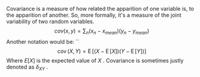 Covariance is a measure of how related the apparition of one variable is, to the apparition of another. 
So, more formally, it's a measure of the joint variability of two random variables.
$$ cov(x,y)=\sum_{n}{( x_{n}-x_{mean}) \left( y_{n}-y_{mean} \right)}$$
Another notation would be: ``
$${\displaystyle \operatorname {cov} (X,Y)=\operatorname {E} {{\big [}(X-\operatorname {E} [X])(Y-\operatorname {E} [Y]){\big ]}}}$$
Where $E[X]$ is the expected value of $X$ . Covariance is sometimes justly denoted as $\delta_{XY}$ .